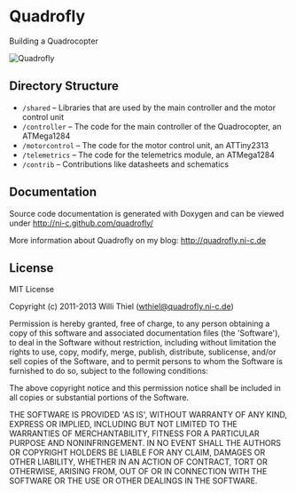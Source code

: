 # Quadrofly

Building a Quadrocopter

![Quadrofly](https://raw.github.com/ni-c/quadrofly/gh-pages/images/quadrofly.jpg)

## Directory Structure

- `/shared` – Libraries that are used by the main controller and the motor control unit
- `/controller` – The code for the main controller of the Quadrocopter, an ATMega1284
- `/motorcontrol` – The code for the motor control unit, an ATTiny2313
- `/telemetrics` – The code for the telemetrics module, an ATMega1284
- `/contrib` – Contributions like datasheets and schematics

## Documentation

Source code documentation is generated with Doxygen and can be viewed under http://ni-c.github.com/quadrofly/

More information about Quadrofly on my blog: http://quadrofly.ni-c.de

## License

MIT License

Copyright (c) 2011-2013 Willi Thiel (wthiel@quadrofly.ni-c.de)

Permission is hereby granted, free of charge, to any person obtaining a copy of this software and associated documentation files (the 'Software'), to deal in the Software without restriction, including without limitation the rights to use, copy, modify, merge, publish, distribute, sublicense, and/or sell copies of the Software, and to permit persons to whom the Software is furnished to do so, subject to the following conditions:

The above copyright notice and this permission notice shall be included in all copies or substantial portions of the Software.

THE SOFTWARE IS PROVIDED 'AS IS', WITHOUT WARRANTY OF ANY KIND, EXPRESS OR IMPLIED, INCLUDING BUT NOT LIMITED TO THE WARRANTIES OF MERCHANTABILITY, FITNESS FOR A PARTICULAR PURPOSE AND NONINFRINGEMENT. IN NO EVENT SHALL THE AUTHORS OR COPYRIGHT HOLDERS BE LIABLE FOR ANY CLAIM, DAMAGES OR OTHER LIABILITY, WHETHER IN AN ACTION OF CONTRACT, TORT OR OTHERWISE, ARISING FROM, OUT OF OR IN CONNECTION WITH THE SOFTWARE OR THE USE OR OTHER DEALINGS IN THE SOFTWARE.
